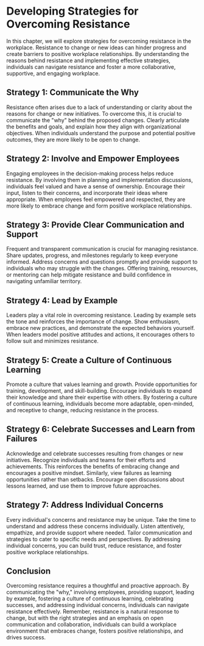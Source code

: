# Developing Strategies for Overcoming Resistance

In this chapter, we will explore strategies for overcoming resistance in the workplace. Resistance to change or new ideas can hinder progress and create barriers to positive workplace relationships. By understanding the reasons behind resistance and implementing effective strategies, individuals can navigate resistance and foster a more collaborative, supportive, and engaging workplace.

## Strategy 1: Communicate the Why

Resistance often arises due to a lack of understanding or clarity about the reasons for change or new initiatives. To overcome this, it is crucial to communicate the "why" behind the proposed changes. Clearly articulate the benefits and goals, and explain how they align with organizational objectives. When individuals understand the purpose and potential positive outcomes, they are more likely to be open to change.

## Strategy 2: Involve and Empower Employees

Engaging employees in the decision-making process helps reduce resistance. By involving them in planning and implementation discussions, individuals feel valued and have a sense of ownership. Encourage their input, listen to their concerns, and incorporate their ideas where appropriate. When employees feel empowered and respected, they are more likely to embrace change and form positive workplace relationships.

## Strategy 3: Provide Clear Communication and Support

Frequent and transparent communication is crucial for managing resistance. Share updates, progress, and milestones regularly to keep everyone informed. Address concerns and questions promptly and provide support to individuals who may struggle with the changes. Offering training, resources, or mentoring can help mitigate resistance and build confidence in navigating unfamiliar territory.

## Strategy 4: Lead by Example

Leaders play a vital role in overcoming resistance. Leading by example sets the tone and reinforces the importance of change. Show enthusiasm, embrace new practices, and demonstrate the expected behaviors yourself. When leaders model positive attitudes and actions, it encourages others to follow suit and minimizes resistance.

## Strategy 5: Create a Culture of Continuous Learning

Promote a culture that values learning and growth. Provide opportunities for training, development, and skill-building. Encourage individuals to expand their knowledge and share their expertise with others. By fostering a culture of continuous learning, individuals become more adaptable, open-minded, and receptive to change, reducing resistance in the process.

## Strategy 6: Celebrate Successes and Learn from Failures

Acknowledge and celebrate successes resulting from changes or new initiatives. Recognize individuals and teams for their efforts and achievements. This reinforces the benefits of embracing change and encourages a positive mindset. Similarly, view failures as learning opportunities rather than setbacks. Encourage open discussions about lessons learned, and use them to improve future approaches.

## Strategy 7: Address Individual Concerns

Every individual's concerns and resistance may be unique. Take the time to understand and address these concerns individually. Listen attentively, empathize, and provide support where needed. Tailor communication and strategies to cater to specific needs and perspectives. By addressing individual concerns, you can build trust, reduce resistance, and foster positive workplace relationships.

## Conclusion

Overcoming resistance requires a thoughtful and proactive approach. By communicating the "why," involving employees, providing support, leading by example, fostering a culture of continuous learning, celebrating successes, and addressing individual concerns, individuals can navigate resistance effectively. Remember, resistance is a natural response to change, but with the right strategies and an emphasis on open communication and collaboration, individuals can build a workplace environment that embraces change, fosters positive relationships, and drives success.

